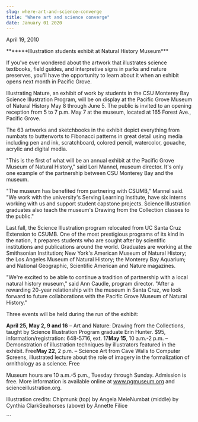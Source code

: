 ```yaml
---
slug: where-art-and-science-converge
title: "Where art and science converge"
date: January 01 2020
---
```


 
<p>April 19, 2010</p>
<p>*******Illustration students exhibit at Natural History Museum***</p>
<p>
  If you've ever wondered about the artwork that illustrates science textbooks,
  field guides, and interpretive signs in parks and nature preserves, you'll
  have the opportunity to learn about it when an exhibit opens next month in
  Pacific Grove.
</p>
<p>
  Illustrating Nature, an exhibit of work by students in the CSU Monterey Bay
  Science Illustration Program, will be on display at the Pacific Grove Museum
  of Natural History May 8 through June 5. The public is invited to an opening
  reception from 5 to 7 p.m. May 7 at the museum, located at 165 Forest Ave.,
  Pacific Grove.
</p>
<p>
  The 63 artworks and sketchbooks in the exhibit depict everything from numbats
  to butterworts to Fibonacci patterns in great detail using media including pen
  and ink, scratchboard, colored pencil, watercolor, gouache, acrylic and
  digital media.
</p>
<p>
  "This is the first of what will be an annual exhibit at the Pacific Grove
  Museum of Natural History," said Lori Mannel, museum director. It's only one
  example of the partnership between CSU Monterey Bay and the museum.
</p>
<p>
  "The museum has benefited from partnering with CSUMB," Mannel said. "We work
  with the university's Serving Learning Institute, have six interns working
  with us and support student capstone projects. Science Illustration graduates
  also teach the museum's Drawing from the Collection classes to the public."
</p>
<p>
  Last fall, the Science Illustration program relocated from UC Santa Cruz
  Extension to CSUMB. One of the most prestigious programs of its kind in the
  nation, it prepares students who are sought after by scientific institutions
  and publications around the world. Graduates are working at the Smithsonian
  Institution; New York's American Museum of Natural History; the Los Angeles
  Museum of Natural History; the Monterey Bay Aquarium; and National Geographic,
  Scientific American and Nature magazines.
</p>
<p>
  "We're excited to be able to continue a tradition of partnership with a local
  natural history museum," said Ann Caudle, program director. "After a rewarding
  20-year relationship with the museum in Santa Cruz, we look forward to future
  collaborations with the Pacific Grove Museum of Natural History."
</p>
<p>Three events will be held during the run of the exhibit:</p>
<p>
  <strong>April 25, May 2, 9 and 16</strong> – Art and Nature: Drawing from the
  Collections, taught by Science Illustration Program graduate Erin Hunter. $95,
  information/registration: 648-5716, ext. 17<strong>May 15</strong>, 10 a.m.-2
  p.m. – Demonstration of illustration techniques by illustrators featured in
  the exhibit. Free<strong>May 22</strong>, 2 p.m. – Science Art from Cave Walls
  to Computer Screens, illustrated lecture about the role of imagery in the
  formalization of ornithology as a science. Free
</p>
<p>
  Museum hours are 10 a.m.-5 p.m., Tuesday through Sunday. Admission is free.
  More information is available online at
  <a href="https://www.pgmuseum.org/">www.pgmuseum.org</a> and
  scienceillustration.org.
</p>
<p></p>
<p></p>
<p>
  Illustration credits: Chipmunk (top) by Angela MeleNumbat (middle) by Cynthia
  ClarkSeahorses (above) by Annette Filice
</p>
<p></p>
<p></p>
<p></p>
```
